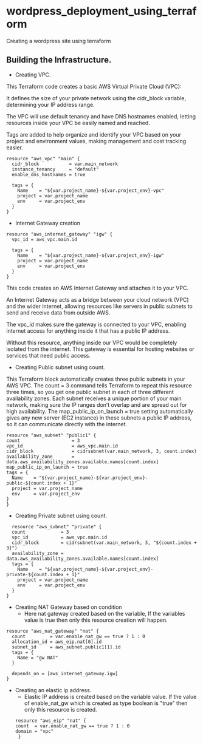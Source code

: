 # wordpress_deployment_using_terraform
Creating a wordpress site using terraform
## Building the Infrastructure.

- Creating VPC.
  
This Terraform code creates a basic AWS Virtual Private Cloud (VPC):

It defines the size of your private network using the cidr_block variable, determining your IP address range.

The VPC will use default tenancy and have DNS hostnames enabled, letting resources inside your VPC be easily named and reached.

Tags are added to help organize and identify your VPC based on your project and environment values, making management and cost tracking easier.
~~~
resource "aws_vpc" "main" {
  cidr_block           = var.main_network
  instance_tenancy     = "default"
  enable_dns_hostnames = true

  tags = {
    Name    = "${var.project_name}-${var.project_env}-vpc"
    project = var.project_name
    env     = var.project_env
  }
}
~~~
- Internet Gateway creation
  
```
resource "aws_internet_gateway" "igw" {
  vpc_id = aws_vpc.main.id

  tags = {
    Name    = "${var.project_name}-${var.project_env}-igw"
    project = var.project_name
    env     = var.project_env
  }
}
```
This code creates an AWS Internet Gateway and attaches it to your VPC.

An Internet Gateway acts as a bridge between your cloud network (VPC) and the wider internet, allowing resources like servers in public subnets to send and receive data from outside AWS.

The vpc_id makes sure the gateway is connected to your VPC, enabling internet access for anything inside it that has a public IP address.

Without this resource, anything inside our VPC would be completely isolated from the internet. This gateway is essential for hosting websites or services that need public access.


- Creating Public subnet using count.

 This Terraform block automatically creates three public subnets in your AWS VPC.
 The count = 3 command tells Terraform to repeat this resource three times, so you get one public subnet in each of three different availability zones.
 Each subnet receives a unique portion of your main network, making sure the IP ranges don’t overlap and are spread out for high availability.
 The map_public_ip_on_launch = true setting automatically gives any new server (EC2 instance) in these subnets a public IP address, so it can communicate directly  with the internet.

  ```
  resource "aws_subnet" "public1" {
  count                   = 3
  vpc_id                  = aws_vpc.main.id
  cidr_block              = cidrsubnet(var.main_network, 3, count.index)
  availability_zone       = data.aws_availability_zones.available.names[count.index]
  map_public_ip_on_launch = true
  tags = {
    Name    = "${var.project_name}-${var.project_env}-public-${count.index + 1}"
    project = var.project_name
    env     = var.project_env
  }
}
  ```

- Creating Private subnet using count.

```
  resource "aws_subnet" "private" {
  count             = 3
  vpc_id            = aws_vpc.main.id
  cidr_block        = cidrsubnet(var.main_network, 3, "${count.index + 3}")
  availability_zone = data.aws_availability_zones.available.names[count.index]
  tags = {
    Name    = "${var.project_name}-${var.project_env}-private-${count.index + 1}"
    project = var.project_name
    env     = var.project_env
  }
}
```

- Creating NAT Gateway based on condition
  - Here nat gateway created based on the variable, If the variables value is true then only this resource creation will happen.
```
resource "aws_nat_gateway" "nat" {
  count         = var.enable_nat_gw == true ? 1 : 0
  allocation_id = aws_eip.nat[0].id
  subnet_id     = aws_subnet.public1[1].id
  tags = {
    Name = "gw NAT"
  }

  depends_on = [aws_internet_gateway.igw]
}
```

- Creating an elastic ip address.
   - Elastic IP address is created based on the variable value. If the value of enable_nat_gw which is created as type boolean is "true" then only this resource       is created.
  ```
  resource "aws_eip" "nat" {
  count  = var.enable_nat_gw == true ? 1 : 0
  domain = "vpc"
   }
  ```

  
